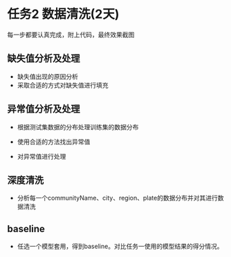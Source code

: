 # 任务2 数据清洗(2天)
每一步都要认真完成，附上代码，最终效果截图

## 缺失值分析及处理

* 缺失值出现的原因分析
* 采取合适的方式对缺失值进行填充

## 异常值分析及处理

* 根据测试集数据的分布处理训练集的数据分布

* 使用合适的方法找出异常值
* 对异常值进行处理

## 深度清洗

* 分析每一个communityName、city、region、plate的数据分布并对其进行数据清洗

## baseline

* 任选一个模型套用，得到baseline。对比任务一使用的模型结果的得分情况。 


